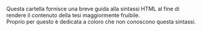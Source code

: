 Questa cartella fornisce  una breve guida alla sintassi HTML al  fine di rendere il contenuto della tesi maggiormente fruibile.   
Proprio per questo è dedicata a coloro che non conoscono questa sintassi.
